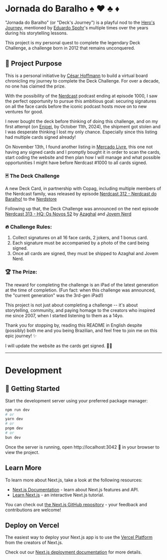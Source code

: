 # Jornada do Baralho ♠️ ♥️ ♣️ ♦️

"Jornada do Baralho" (or "Deck's Journey") is a playful nod to the [Hero's Journey](https://en.wikipedia.org/wiki/Hero%27s_journey), mentioned by [Eduardo Spohr](https://www.instagram.com/duduspohr/)'s multiple times over the years during his storytelling lessons.

This project is my personal quest to complete the legendary Deck Challenge, a challenge born in 2012 that remains unconquered.

## 🎯 Project Purpose

This is a personal initiative by [César Hoffmann](https://www.linkedin.com/in/c%C3%A9sar-hoffmann/) to build a virtual board chronicling my journey to complete the Deck Challenge. For over a decade, no one has claimed the prize.

With the possibility of the [Nerdcast](https://jovemnerd.com.br/podcasts/) podcast ending at episode 1000, I saw the perfect opportunity to pursue this ambitious goal: securing signatures on all the face cards before the iconic podcast hosts move on to new ventures for good.

I never bought the deck before thinking of doing this challenge, and on my first attempt (on [Enjoei](https://www.enjoei.com.br/p/baralho-nerdcast-rpg-algumas-cartas-autografadas-93103206?vid=332492ff-e6b9-4f26-8667-90f70376512d), by October 11th, 2024), the shipment got stolen and I was desperate thinking I lost my only chance. Especially since this listing had multiple cards signed already!

On November 13th, I found another listing in [Mercado Livre](https://produto.mercadolivre.com.br/MLB-4649269134-baralho-nerdcast-jovem-nerd-_JM?quantity=1&variation_id=182642369255), this one not having any signed cards and I promptly bought it in order to scan the cards, start coding the website and then plan how I will manage and what possible opportunities I might have before Nerdcast #1000 to all cards signed.

### 🃏 The Deck Challenge

A new Deck Card, in partnership with Copag, including multiple members of the Nerdcast family, was released by episode [Nerdcast 312 - Nerdcast do Baralho!](https://jovemnerd.com.br/podcasts/nerdcast/nerdcast-312-nercast-do-baralho) to the [Nerdstore](https://web.archive.org/web/20120614130518/http://www.nerdstore.com.br/produto/baralho-jn.html)

Following up that, the Deck Challenge was announced on the next episode [Nerdcast 313 - HQ: Os Novos 52](https://jovemnerd.com.br/podcasts/nerdcast/nerdcast-313-hq-os-velhos-novos-52) by [Azaghal](https://www.instagram.com/azaghal) and [Jovem Nerd](https://www.instagram.com/jovemnerd/)

### 🔥 Challenge Rules:

1. Collect signatures on all 16 face cards, 2 jokers, and 1 bonus card.
2. Each signature must be accompanied by a photo of the card being signed.
3. Once all cards are signed, they must be shipped to Azaghal and Jovem Nerd.

### 🏆 The Prize:

The reward for completing the challenge is an iPad of the latest generation at the time of completion. (Fun fact: when this challenge was announced, the "current generation" was the 3rd-gen iPad!)

This project is not just about completing a challenge -- it's about storytelling, community, and paying homage to the creators who inspired me since 2007, when I started listening to them as a 14yo.

Thank you for stopping by, reading this README in English despite (possibly) both me and you being Brazilian, and feel free to join me on this epic journey! ✨

I will update the website as the cards get signed. 🖖😉

---

# Development

## 🚀 Getting Started

Start the development server using your preferred package manager:

```bash
npm run dev
# or
yarn dev
# or
pnpm dev
# or
bun dev
```

Once the server is running, open http://localhost:3042 🖖 in your browser to view the project.

## Learn More

To learn more about Next.js, take a look at the following resources:

- [Next.js Documentation](https://nextjs.org/docs) - learn about Next.js features and API.
- [Learn Next.js](https://nextjs.org/learn) - an interactive Next.js tutorial.

You can check out [the Next.js GitHub repository](https://github.com/vercel/next.js) - your feedback and contributions are welcome!

## Deploy on Vercel

The easiest way to deploy your Next.js app is to use the [Vercel Platform](https://vercel.com/new?utm_medium=default-template&filter=next.js&utm_source=create-next-app&utm_campaign=create-next-app-readme) from the creators of Next.js.

Check out our [Next.js deployment documentation](https://nextjs.org/docs/app/building-your-application/deploying) for more details.
